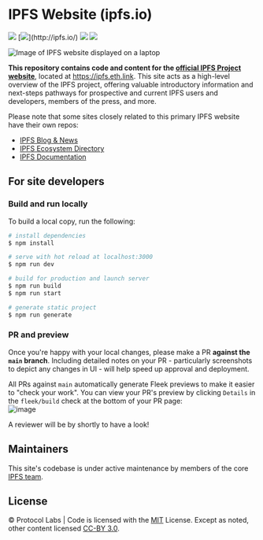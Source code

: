 # IPFS Website (ipfs.io)

[![](https://img.shields.io/badge/made%20by-Protocol%20Labs-blue.svg)](https://protocol.ai)
[![](https://img.shields.io/badge/project-IPFS-blue.svg?)](http://ipfs.io/)
[![](https://img.shields.io/badge/framework-Nuxt-green.svg)](https://nuxtjs.org/)
[![](https://img.shields.io/badge/deployed%20on-Fleek-ff69b4.svg)](http://fleek.co/)

![Image of IPFS website displayed on a laptop](https://user-images.githubusercontent.com/1507828/121082054-c3df1480-c79a-11eb-89f0-681f41ec705c.png)

**This repository contains code and content for the [official IPFS Project website](https://ipfs.eth.link)**, located at https://ipfs.eth.link. This site acts as a high-level overview of the IPFS project, offering valuable introductory information and next-steps pathways for prospective and current IPFS users and developers, members of the press, and more.

Please note that some sites closely related to this primary IPFS website have their own repos:
- [IPFS Blog & News](https://github.com/ipfs/ipfs-blog)
- [IPFS Ecosystem Directory](https://github.com/ipfs/ecosystem-directory)
- [IPFS Documentation](https://github.com/ipfs/ipfs-docs)

## For site developers

### Build and run locally

To build a local copy, run the following:

```bash
# install dependencies
$ npm install

# serve with hot reload at localhost:3000
$ npm run dev

# build for production and launch server
$ npm run build
$ npm run start

# generate static project
$ npm run generate
```

### PR and preview

Once you're happy with your local changes, please make a PR **against the `main` branch**. Including detailed notes on your PR - particularly screenshots to depict any changes in UI - will help speed up approval and deployment.

All PRs against `main` automatically generate Fleek previews to make it easier to "check your work". You can view your PR's preview by clicking `Details` in the `fleek/build` check at the bottom of your PR page:<br/>
![image](https://user-images.githubusercontent.com/1507828/110034382-9dbb5b80-7cf7-11eb-89a4-7772970677d3.png)

A reviewer will be by shortly to have a look!

## Maintainers

This site's codebase is under active maintenance by members of the core [IPFS team](https://ipfs.eth.link/team/).

## License

© Protocol Labs | Code is licensed with the [MIT](LICENSE) License. Except as noted, other content licensed [CC-BY 3.0](https://creativecommons.org/licenses/by/3.0/us/).
